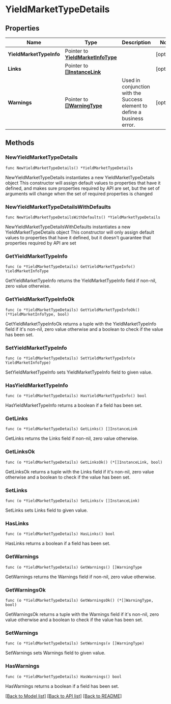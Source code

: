 # YieldMarketTypeDetails

## Properties

Name | Type | Description | Notes
------------ | ------------- | ------------- | -------------
**YieldMarketTypeInfo** | Pointer to [**YieldMarketInfoType**](YieldMarketInfoType.md) |  | [optional] 
**Links** | Pointer to [**[]InstanceLink**](InstanceLink.md) |  | [optional] 
**Warnings** | Pointer to [**[]WarningType**](WarningType.md) | Used in conjunction with the Success element to define a business error. | [optional] 

## Methods

### NewYieldMarketTypeDetails

`func NewYieldMarketTypeDetails() *YieldMarketTypeDetails`

NewYieldMarketTypeDetails instantiates a new YieldMarketTypeDetails object
This constructor will assign default values to properties that have it defined,
and makes sure properties required by API are set, but the set of arguments
will change when the set of required properties is changed

### NewYieldMarketTypeDetailsWithDefaults

`func NewYieldMarketTypeDetailsWithDefaults() *YieldMarketTypeDetails`

NewYieldMarketTypeDetailsWithDefaults instantiates a new YieldMarketTypeDetails object
This constructor will only assign default values to properties that have it defined,
but it doesn't guarantee that properties required by API are set

### GetYieldMarketTypeInfo

`func (o *YieldMarketTypeDetails) GetYieldMarketTypeInfo() YieldMarketInfoType`

GetYieldMarketTypeInfo returns the YieldMarketTypeInfo field if non-nil, zero value otherwise.

### GetYieldMarketTypeInfoOk

`func (o *YieldMarketTypeDetails) GetYieldMarketTypeInfoOk() (*YieldMarketInfoType, bool)`

GetYieldMarketTypeInfoOk returns a tuple with the YieldMarketTypeInfo field if it's non-nil, zero value otherwise
and a boolean to check if the value has been set.

### SetYieldMarketTypeInfo

`func (o *YieldMarketTypeDetails) SetYieldMarketTypeInfo(v YieldMarketInfoType)`

SetYieldMarketTypeInfo sets YieldMarketTypeInfo field to given value.

### HasYieldMarketTypeInfo

`func (o *YieldMarketTypeDetails) HasYieldMarketTypeInfo() bool`

HasYieldMarketTypeInfo returns a boolean if a field has been set.

### GetLinks

`func (o *YieldMarketTypeDetails) GetLinks() []InstanceLink`

GetLinks returns the Links field if non-nil, zero value otherwise.

### GetLinksOk

`func (o *YieldMarketTypeDetails) GetLinksOk() (*[]InstanceLink, bool)`

GetLinksOk returns a tuple with the Links field if it's non-nil, zero value otherwise
and a boolean to check if the value has been set.

### SetLinks

`func (o *YieldMarketTypeDetails) SetLinks(v []InstanceLink)`

SetLinks sets Links field to given value.

### HasLinks

`func (o *YieldMarketTypeDetails) HasLinks() bool`

HasLinks returns a boolean if a field has been set.

### GetWarnings

`func (o *YieldMarketTypeDetails) GetWarnings() []WarningType`

GetWarnings returns the Warnings field if non-nil, zero value otherwise.

### GetWarningsOk

`func (o *YieldMarketTypeDetails) GetWarningsOk() (*[]WarningType, bool)`

GetWarningsOk returns a tuple with the Warnings field if it's non-nil, zero value otherwise
and a boolean to check if the value has been set.

### SetWarnings

`func (o *YieldMarketTypeDetails) SetWarnings(v []WarningType)`

SetWarnings sets Warnings field to given value.

### HasWarnings

`func (o *YieldMarketTypeDetails) HasWarnings() bool`

HasWarnings returns a boolean if a field has been set.


[[Back to Model list]](../README.md#documentation-for-models) [[Back to API list]](../README.md#documentation-for-api-endpoints) [[Back to README]](../README.md)


